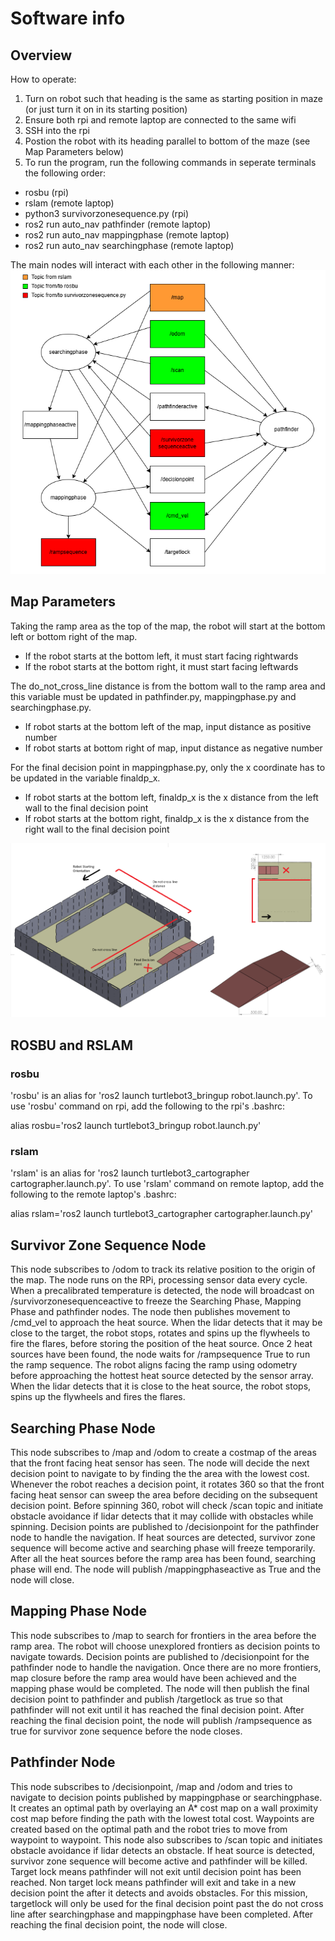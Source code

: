 # Software info
## Overview
How to operate:
1. Turn on robot such that heading is the same as starting position in maze (or just turn it on in its starting position)
2. Ensure both rpi and remote laptop are connected to the same wifi
3. SSH into the rpi
4. Postion the robot with its heading parallel to bottom of the maze (see Map Parameters below)
5. To run the program, run the following commands in seperate terminals the following order:
- rosbu (rpi)
- rslam (remote laptop)
- python3 survivorzonesequence.py (rpi)
- ros2 run auto_nav pathfinder (remote laptop)
- ros2 run auto_nav mappingphase (remote laptop)
- ros2 run auto_nav searchingphase (remote laptop)

The main nodes will interact with each other in the following manner:
![RQT Graph 1](Pictures/RQTGraph1.png)

## Map Parameters
Taking the ramp area as the top of the map, the robot will start at the bottom left or bottom right of the map. 
- If the robot starts at the bottom left, it must start facing rightwards
- If the robot starts at the bottom right, it must start facing leftwards

The do_not_cross_line distance is from the bottom wall to the ramp area and this variable must be updated in pathfinder.py, mappingphase.py and searchingphase.py. 
- If robot starts at the bottom left of the map, input distance as positive number
- If robot starts at bottom right of map, input distance as negative number

For the final decision point in mappingphase.py, only the x coordinate has to be updated in the variable finaldp_x.
- If robot starts at the bottom left, finaldp_x is the x distance from the left wall to the final decision point
- If robot starts at the bottom right, finaldp_x is the x distance from the right wall to the final decision point

![Example Map](Pictures/ExampleMap.png) 

## ROSBU and RSLAM
### rosbu
'rosbu' is an alias for 'ros2 launch turtlebot3_bringup robot.launch.py'. To use 'rosbu' command on rpi, add the following to the rpi's .bashrc:

alias rosbu='ros2 launch turtlebot3_bringup robot.launch.py'

### rslam
'rslam' is an alias for 'ros2 launch turtlebot3_cartographer cartographer.launch.py'. To use 'rslam' command on remote laptop, add the following to the remote laptop's .bashrc:

alias rslam='ros2 launch turtlebot3_cartographer cartographer.launch.py'

## Survivor Zone Sequence Node
This node subscribes to /odom to track its relative position to the origin of the map. The node runs on the RPi, processing sensor data every cycle. When a precalibrated temperature is detected, the node will broadcast on /survivorzonesequenceactive to freeze the Searching Phase, Mapping Phase and pathfinder nodes. The node then publishes movement to /cmd_vel to approach the heat source. When the lidar detects that it may be close to the target, the robot stops, rotates and spins up the flywheels to fire the flares, before storing the position of the heat source. Once 2 heat sources have been found, the node waits for /rampsequence True to run the ramp sequence. The robot aligns facing the ramp using odometry before approaching the hottest heat source detected by the sensor array. When the lidar detects that it is close to the heat source, the robot stops, spins up the flywheels and fires the flares.

## Searching Phase Node
This node subscribes to /map and /odom to create a costmap of the areas that the front facing heat sensor has seen. The node will decide the next decision point to navigate to by finding the the area with the lowest cost. Whenever the robot reaches a decision point, it rotates 360 so that the front facing heat sensor can sweep the area before deciding on the subsequent decision point. Before spinning 360, robot will check /scan topic and initiate obstacle avoidance if lidar detects that it may collide with obstacles while spinning. Decision points are published to /decisionpoint for the pathfinder node to handle the navigation. If heat sources are detected, survivor zone sequence will become active and searching phase will freeze temporarily. After all the heat sources before the ramp area has been found, searching phase will end. The node will publish /mappingphaseactive as True and the node will close.

## Mapping Phase Node
This node subscribes to /map to search for frontiers in the area before the ramp area. The robot will choose unexplored frontiers as decision points to navigate towards. Decision points are published to /decisionpoint for the pathfinder node to handle the navigation. Once there are no more frontiers, map closure before the ramp area would have been achieved and the mapping phase would be completed. The node will then publish the final decision point to pathfinder and publish /targetlock as true so that pathfinder will not exit until it has reached the final decision point. After reaching the final decision point, the node will publish /rampsequence as true for survivor zone sequence before the node closes.

## Pathfinder Node
This node subscribes to /decisionpoint, /map and /odom and tries to navigate to decision points published by mappingphase or searchingphase. It creates an optimal path by overlaying an A* cost map on a wall proximity cost map before finding the path with the lowest total cost. Waypoints are created based on the optimal path and the robot tries to move from waypoint to waypoint. This node also subscribes to /scan topic and initiates obstacle avoidance if lidar detects an obstacle. If heat source is detected, survivor zone sequence will become active and pathfinder will be killed. Target lock means pathfinder will not exit until decision point has been reached. Non target lock means pathfinder will exit and take in a new decision point the after it detects and avoids obstacles. For this mission, targetlock will only be used for the final decision point past the do not cross line after searchingphase and mappingphase have been completed. After reaching the final decision point, the node will close.
